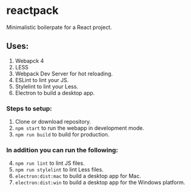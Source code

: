 # reactpack
Minimalistic boilerpate for a React project.

## Uses:
1. Webapck 4
2. LESS
3. Webpack Dev Server for hot reloading.
4. ESLint to lint your JS.
5. Stylelint to lint your Less.
6. Electron to build a desktop app.


### Steps to setup:
1. Clone or download repository.
2. `npm start` to run the webapp in development mode.
3. `npm run build` to build for production.

### In addition you can run the following:
4. `npm run lint` to lint JS files.
5. `npm run stylelint` to lint Less files.
6. `electron:dist:mac` to build a desktop app for Mac.
6. `electron:dist:win` to build a desktop app for the Windows platform.